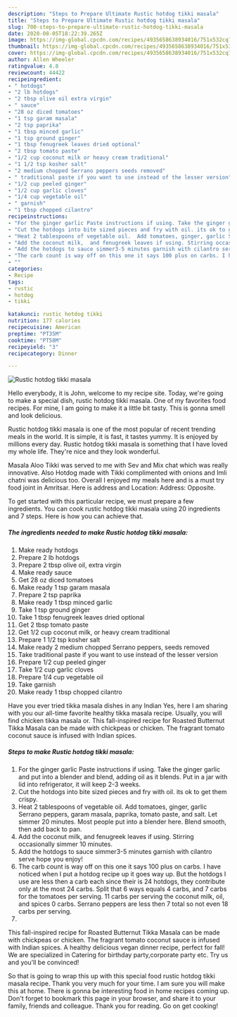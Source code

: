 ```yaml
---
description: "Steps to Prepare Ultimate Rustic hotdog tikki masala"
title: "Steps to Prepare Ultimate Rustic hotdog tikki masala"
slug: 700-steps-to-prepare-ultimate-rustic-hotdog-tikki-masala
date: 2020-08-05T18:22:39.265Z
image: https://img-global.cpcdn.com/recipes/4935658638934016/751x532cq70/rustic-hotdog-tikki-masala-recipe-main-photo.jpg
thumbnail: https://img-global.cpcdn.com/recipes/4935658638934016/751x532cq70/rustic-hotdog-tikki-masala-recipe-main-photo.jpg
cover: https://img-global.cpcdn.com/recipes/4935658638934016/751x532cq70/rustic-hotdog-tikki-masala-recipe-main-photo.jpg
author: Allen Wheeler
ratingvalue: 4.8
reviewcount: 44422
recipeingredient:
- " hotdogs"
- "2 lb hotdogs"
- "2 tbsp olive oil extra virgin"
- " sauce"
- "28 oz diced tomatoes"
- "1 tsp garam masala"
- "2 tsp paprika"
- "1 tbsp minced garlic"
- "1 tsp ground ginger"
- "1 tbsp fenugreek leaves dried optional"
- "2 tbsp tomato paste"
- "1/2 cup coconut milk or heavy cream traditional"
- "1 1/2 tsp kosher salt"
- "2 medium chopped Serrano peppers seeds removed"
- " traditional paste if you want to use instead of the lesser version"
- "1/2 cup peeled ginger"
- "1/2 cup garlic cloves"
- "1/4 cup vegetable oil"
- " garnish"
- "1 tbsp chopped cilantro"
recipeinstructions:
- "For the ginger garlic Paste instructions if using. Take the ginger garlic and put into a blender and blend, adding oil as it blends. Put in a jar with lid into refrigerator,  it will keep 2-3 weeks."
- "Cut the hotdogs into bite sized pieces and fry with oil. its ok to get them crispy."
- "Heat 2 tablespoons of vegetable oil.  Add tomatoes, ginger, garlic Serrano peppers,  garam masala, paprika, tomato paste, and salt. Let simmer 20 minutes. Most people put into a blender here. Blend smooth,  then add back to pan."
- "Add the coconut milk,  and fenugreek leaves if using. Stirring occasionally simmer 10 minutes."
- "Add the hotdogs to sauce simmer3-5 minutes garnish with cilantro serve hope you enjoy!"
- "The carb count is way off on this one it says 100 plus on carbs. I have noticed when I put a hotdog recipe up it goes way up. But the hotdogs I use are less then a carb each since their is 24 hotdogs, they contribute only at the most 24 carbs. Split that 6 ways equals 4 carbs, and 7 carbs for the tomatoes per serving. 11 carbs per serving the coconut milk, oil, and spices 0 carbs. Serrano peppers are less then 7 total so not even  18 carbs per serving."
- ""
categories:
- Recipe
tags:
- rustic
- hotdog
- tikki

katakunci: rustic hotdog tikki 
nutrition: 177 calories
recipecuisine: American
preptime: "PT35M"
cooktime: "PT58M"
recipeyield: "3"
recipecategory: Dinner

---
```



![Rustic hotdog tikki masala](https://img-global.cpcdn.com/recipes/4935658638934016/751x532cq70/rustic-hotdog-tikki-masala-recipe-main-photo.jpg)

Hello everybody, it is John, welcome to my recipe site. Today, we're going to make a special dish, rustic hotdog tikki masala. One of my favorites food recipes. For mine, I am going to make it a little bit tasty. This is gonna smell and look delicious.

Rustic hotdog tikki masala is one of the most popular of recent trending meals in the world. It is simple, it is fast, it tastes yummy. It is enjoyed by millions every day. Rustic hotdog tikki masala is something that I have loved my whole life. They're nice and they look wonderful.

Masala Aloo Tikki was served to me with Sev and Mix chat which was really innovative. Also Hotdog made with Tikki complimented with onions and Imli chatni was delicious too. Overall I enjoyed my meals here and is a must try food joint in Amritsar. Here is address and Location: Address: Opposite.


To get started with this particular recipe, we must prepare a few ingredients. You can cook rustic hotdog tikki masala using 20 ingredients and 7 steps. Here is how you can achieve that.

<!--inarticleads1-->

##### The ingredients needed to make Rustic hotdog tikki masala:

1. Make ready  hotdogs
1. Prepare 2 lb hotdogs
1. Prepare 2 tbsp olive oil, extra virgin
1. Make ready  sauce
1. Get 28 oz diced tomatoes
1. Make ready 1 tsp garam masala
1. Prepare 2 tsp paprika
1. Make ready 1 tbsp minced garlic
1. Take 1 tsp ground ginger
1. Take 1 tbsp fenugreek leaves dried optional
1. Get 2 tbsp tomato paste
1. Get 1/2 cup coconut milk, or heavy cream traditional
1. Prepare 1 1/2 tsp kosher salt
1. Make ready 2 medium chopped Serrano peppers, seeds removed
1. Take  traditional paste if you want to use instead of the lesser version
1. Prepare 1/2 cup peeled ginger
1. Take 1/2 cup garlic cloves
1. Prepare 1/4 cup vegetable oil
1. Take  garnish
1. Make ready 1 tbsp chopped cilantro


Have you ever tried tikka masala dishes in any Indian Yes, here I am sharing with you our all-time favorite healthy tikka masala recipe. Usually, you will find chicken tikka masala or. This fall-inspired recipe for Roasted Butternut Tikka Masala can be made with chickpeas or chicken. The fragrant tomato coconut sauce is infused with Indian spices. 

<!--inarticleads2-->

##### Steps to make Rustic hotdog tikki masala:

1. For the ginger garlic Paste instructions if using. Take the ginger garlic and put into a blender and blend, adding oil as it blends. Put in a jar with lid into refrigerator,  it will keep 2-3 weeks.
1. Cut the hotdogs into bite sized pieces and fry with oil. its ok to get them crispy.
1. Heat 2 tablespoons of vegetable oil.  Add tomatoes, ginger, garlic Serrano peppers,  garam masala, paprika, tomato paste, and salt. Let simmer 20 minutes. Most people put into a blender here. Blend smooth,  then add back to pan.
1. Add the coconut milk,  and fenugreek leaves if using. Stirring occasionally simmer 10 minutes.
1. Add the hotdogs to sauce simmer3-5 minutes garnish with cilantro serve hope you enjoy!
1. The carb count is way off on this one it says 100 plus on carbs. I have noticed when I put a hotdog recipe up it goes way up. But the hotdogs I use are less then a carb each since their is 24 hotdogs, they contribute only at the most 24 carbs. Split that 6 ways equals 4 carbs, and 7 carbs for the tomatoes per serving. 11 carbs per serving the coconut milk, oil, and spices 0 carbs. Serrano peppers are less then 7 total so not even  18 carbs per serving.
1. 


This fall-inspired recipe for Roasted Butternut Tikka Masala can be made with chickpeas or chicken. The fragrant tomato coconut sauce is infused with Indian spices. A healthy delicious vegan dinner recipe, perfect for fall! We are specialized in Catering for birthday party,corporate party etc. Try us and you&#39;ll be convinced! 

So that is going to wrap this up with this special food rustic hotdog tikki masala recipe. Thank you very much for your time. I am sure you will make this at home. There is gonna be interesting food in home recipes coming up. Don't forget to bookmark this page in your browser, and share it to your family, friends and colleague. Thank you for reading. Go on get cooking!
